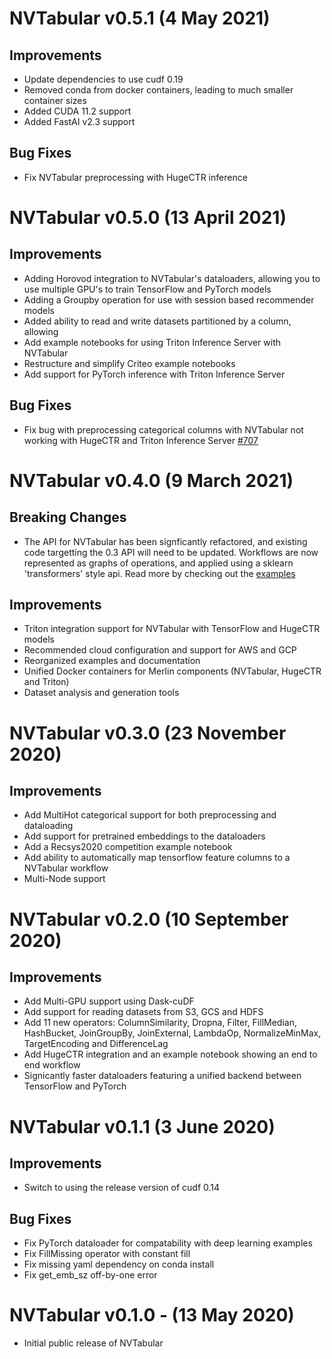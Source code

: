 # NVTabular v0.5.1 (4 May 2021)

## Improvements

* Update dependencies to use cudf 0.19
* Removed conda from docker containers, leading to much smaller container sizes
* Added CUDA 11.2 support
* Added FastAI v2.3 support

## Bug Fixes

* Fix NVTabular preprocessing with HugeCTR inference

# NVTabular v0.5.0 (13 April 2021)

## Improvements

* Adding Horovod integration to NVTabular's dataloaders, allowing you to use multiple GPU's to train TensorFlow and PyTorch models
* Adding a Groupby operation for use with session based recommender models
* Added ability to read and write datasets partitioned by a column, allowing 
* Add example notebooks for using Triton Inference Server with NVTabular
* Restructure and simplify Criteo example notebooks
* Add support for PyTorch inference with Triton Inference Server

## Bug Fixes

* Fix bug with preprocessing categorical columns with NVTabular not working with HugeCTR and Triton Inference Server [#707](https://github.com/NVIDIA/NVTabular/issues/707)

# NVTabular v0.4.0 (9 March 2021)

## Breaking Changes

* The API for NVTabular has been signficantly refactored, and existing code targetting the 0.3 API will need to be updated.
Workflows are now represented as graphs of operations, and applied using a sklearn 'transformers' style api. Read more by
checking out the [examples](https://nvidia.github.io/NVTabular/v0.4.0/examples/index.html)

## Improvements

* Triton integration support for NVTabular with TensorFlow and HugeCTR models
* Recommended cloud configuration and support for AWS and GCP
* Reorganized examples and documentation
* Unified Docker containers for Merlin components (NVTabular, HugeCTR and Triton)
* Dataset analysis and generation tools

# NVTabular v0.3.0 (23 November 2020)

## Improvements

* Add MultiHot categorical support for both preprocessing and dataloading
* Add support for pretrained embeddings to the dataloaders
* Add a Recsys2020 competition example notebook
* Add ability to automatically map tensorflow feature columns to a NVTabular workflow
* Multi-Node support

# NVTabular v0.2.0 (10 September 2020)

## Improvements

* Add Multi-GPU support using Dask-cuDF
* Add support for reading datasets from S3, GCS and HDFS
* Add 11 new operators: ColumnSimilarity, Dropna, Filter, FillMedian, HashBucket, JoinGroupBy, JoinExternal, LambdaOp, NormalizeMinMax, TargetEncoding and DifferenceLag
* Add HugeCTR integration and an example notebook showing an end to end workflow
* Signicantly faster dataloaders featuring a unified backend between TensorFlow and PyTorch

# NVTabular v0.1.1 (3 June 2020)

## Improvements

* Switch to using the release version of cudf 0.14

## Bug Fixes

* Fix PyTorch dataloader for compatability with deep learning examples
* Fix FillMissing operator with constant fill
* Fix missing yaml dependency on conda install
* Fix get_emb_sz off-by-one error

# NVTabular v0.1.0 - (13 May 2020)

* Initial public release of NVTabular
